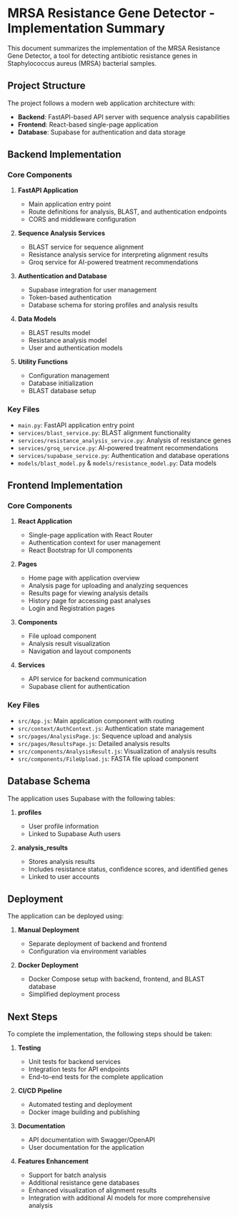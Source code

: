 # MRSA Resistance Gene Detector - Implementation Summary

This document summarizes the implementation of the MRSA Resistance Gene Detector, a tool for detecting antibiotic resistance genes in Staphylococcus aureus (MRSA) bacterial samples.

## Project Structure

The project follows a modern web application architecture with:

- **Backend**: FastAPI-based API server with sequence analysis capabilities
- **Frontend**: React-based single-page application
- **Database**: Supabase for authentication and data storage

## Backend Implementation

### Core Components

1. **FastAPI Application**
   - Main application entry point
   - Route definitions for analysis, BLAST, and authentication endpoints
   - CORS and middleware configuration

2. **Sequence Analysis Services**
   - BLAST service for sequence alignment
   - Resistance analysis service for interpreting alignment results
   - Groq service for AI-powered treatment recommendations

3. **Authentication and Database**
   - Supabase integration for user management
   - Token-based authentication
   - Database schema for storing profiles and analysis results

4. **Data Models**
   - BLAST results model
   - Resistance analysis model
   - User and authentication models

5. **Utility Functions**
   - Configuration management
   - Database initialization
   - BLAST database setup

### Key Files

- `main.py`: FastAPI application entry point
- `services/blast_service.py`: BLAST alignment functionality
- `services/resistance_analysis_service.py`: Analysis of resistance genes
- `services/groq_service.py`: AI-powered treatment recommendations
- `services/supabase_service.py`: Authentication and database operations
- `models/blast_model.py` & `models/resistance_model.py`: Data models

## Frontend Implementation

### Core Components

1. **React Application**
   - Single-page application with React Router
   - Authentication context for user management
   - React Bootstrap for UI components

2. **Pages**
   - Home page with application overview
   - Analysis page for uploading and analyzing sequences
   - Results page for viewing analysis details
   - History page for accessing past analyses
   - Login and Registration pages

3. **Components**
   - File upload component
   - Analysis result visualization
   - Navigation and layout components

4. **Services**
   - API service for backend communication
   - Supabase client for authentication

### Key Files

- `src/App.js`: Main application component with routing
- `src/context/AuthContext.js`: Authentication state management
- `src/pages/AnalysisPage.js`: Sequence upload and analysis
- `src/pages/ResultsPage.js`: Detailed analysis results
- `src/components/AnalysisResult.js`: Visualization of analysis results
- `src/components/FileUpload.js`: FASTA file upload component

## Database Schema

The application uses Supabase with the following tables:

1. **profiles**
   - User profile information
   - Linked to Supabase Auth users

2. **analysis_results**
   - Stores analysis results
   - Includes resistance status, confidence scores, and identified genes
   - Linked to user accounts

## Deployment

The application can be deployed using:

1. **Manual Deployment**
   - Separate deployment of backend and frontend
   - Configuration via environment variables

2. **Docker Deployment**
   - Docker Compose setup with backend, frontend, and BLAST database
   - Simplified deployment process

## Next Steps

To complete the implementation, the following steps should be taken:

1. **Testing**
   - Unit tests for backend services
   - Integration tests for API endpoints
   - End-to-end tests for the complete application

2. **CI/CD Pipeline**
   - Automated testing and deployment
   - Docker image building and publishing

3. **Documentation**
   - API documentation with Swagger/OpenAPI
   - User documentation for the application

4. **Features Enhancement**
   - Support for batch analysis
   - Additional resistance gene databases
   - Enhanced visualization of alignment results
   - Integration with additional AI models for more comprehensive analysis
